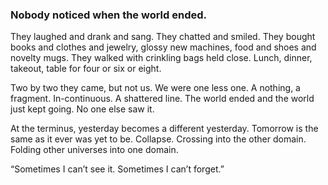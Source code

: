 ### Nobody noticed when the world ended.

They laughed and drank and sang. They chatted and smiled. They bought books and clothes and jewelry, glossy new machines, food and shoes and novelty mugs. They walked with crinkling bags held close. Lunch, dinner, takeout, table for four or six or eight.

Two by two they came, but not us. We were one less one. A nothing, a fragment. In-continuous. A shattered line. The world ended and the world just kept going. No one else saw it.

At the terminus, yesterday becomes a different yesterday. Tomorrow is the same as it ever was yet to be. Collapse. Crossing into the other domain. Folding other universes into one domain.

“Sometimes I can’t see it. Sometimes I can’t forget.”
